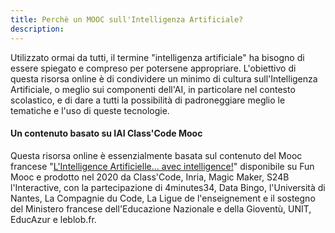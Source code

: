 ```yaml
---
title: Perchè un MOOC sull'Intelligenza Artificiale?
description:
---
```


Utilizzato ormai da tutti, il termine "intelligenza artificiale" ha bisogno di essere spiegato e compreso per potersene appropriare. 
L'obiettivo di questa risorsa online è di condividere un minimo di cultura sull'Intelligenza Artificiale, o meglio sui componenti dell'AI, in particolare nel contesto scolastico, e di dare a tutti la possibilità di padroneggiare meglio le tematiche e l'uso di queste tecnologie.

#### Un contenuto basato su IAI Class'Code Mooc

Questa risorsa online è essenzialmente basata sul contenuto del Mooc francese "[L'Intelligence Artificielle... avec intelligence!](https://www.fun-mooc.fr/en/cours/lintelligence-artificielle-avec-intelligence/)" disponibile su Fun Mooc e prodotto nel 2020 da Class'Code, Inria, Magic Maker, S24B l'Interactive, con la partecipazione di 4minutes34, Data Bingo, l'Università di Nantes, La Compagnie du Code, La Ligue de l'enseignement e il sostegno del Ministero francese dell'Educazione Nazionale e della Gioventù, UNIT, EducAzur e leblob.fr.

